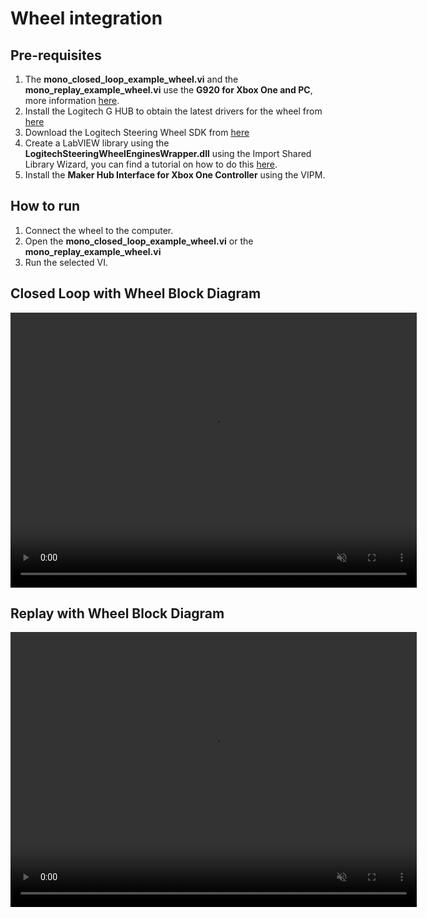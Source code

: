 # Wheel integration

## Pre-requisites
1. The **mono_closed_loop_example_wheel.vi** and the **mono_replay_example_wheel.vi** use the **G920 for Xbox One and PC**, more information [here](https://www.logitechg.com/en-us/products/driving/driving-force-racing-wheel.html).
1. Install the Logitech G HUB to obtain the latest drivers for the wheel from [here](https://www.logitechg.com/en-us/innovation/g-hub.html)
1. Download the Logitech Steering Wheel SDK from [here](https://www.logitechg.com/en-us/innovation/developer-lab.html)
1. Create a LabVIEW library using the **LogitechSteeringWheelEnginesWrapper.dll** using the Import Shared Library Wizard, you can find a tutorial on how to do this [here](http://zone.ni.com/reference/en-XX/help/371361R-01/lvhowto/example_import_shared_library/).
1. Install the **Maker Hub Interface for Xbox One Controller** using the VIPM.

## How to run
1. Connect the wheel to the computer. 
1. Open the **mono_closed_loop_example_wheel.vi** or the **mono_replay_example_wheel.vi** 
1. Run the selected VI.

## Closed Loop with Wheel Block Diagram
<div class="img_container">
  <video width=650px height=440px muted controls autoplay loop>
    <source src="http://cdn.monodrive.io/readthedocs/closed-loop.mp4" type="video/mp4">
  </video>
</div>


## Replay with Wheel Block Diagram
<div class="img_container">
  <video width=650px height=440px muted controls autoplay loop>
    <source src="http://cdn.monodrive.io/readthedocs/replay.mp4" type="video/mp4">
  </video>
</div>


<p>&nbsp;</p>
